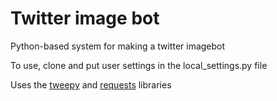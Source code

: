 # Twitter image bot
Python-based system for making a twitter imagebot


To use, clone and put user settings in the local_settings.py file

Uses the <a href="http://www.tweepy.org">tweepy</a> and <a href="http://docs.python-requests.org">requests</a> libraries
